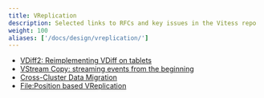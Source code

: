 ```yaml
---
title: VReplication
description: Selected links to RFCs and key issues in the Vitess repo
weight: 100
aliases: ['/docs/design/vreplication/']
---
```


- [VDiff2: Reimplementing VDiff on tablets](https://github.com/vitessio/vitess/issues/10134)
- [VStream Copy: streaming events from the beginning](https://github.com/vitessio/vitess/issues/6277)
- [Cross-Cluster Data Migration](https://github.com/vitessio/vitess/issues/7545)
- [File:Position based VReplication](https://github.com/vitessio/vitess/issues/5424)
